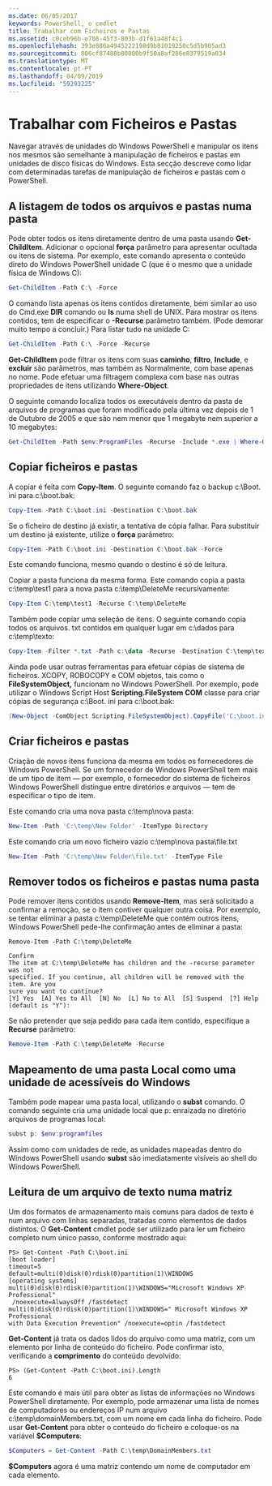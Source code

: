 ```yaml
---
ms.date: 06/05/2017
keywords: PowerShell, o cmdlet
title: Trabalhar com Ficheiros e Pastas
ms.assetid: c0ceb96b-e708-45f3-803b-d1f61a48f4c1
ms.openlocfilehash: 393e886a4945222198d9b81019250c5d5b905ad3
ms.sourcegitcommit: 806cf87488b80800b9f50a8af286e8379519a034
ms.translationtype: MT
ms.contentlocale: pt-PT
ms.lasthandoff: 04/09/2019
ms.locfileid: "59293225"
---
```

# <a name="working-with-files-and-folders"></a>Trabalhar com Ficheiros e Pastas

Navegar através de unidades do Windows PowerShell e manipular os itens nos mesmos são semelhante à manipulação de ficheiros e pastas em unidades de disco físicas do Windows. Esta secção descreve como lidar com determinadas tarefas de manipulação de ficheiros e pastas com o PowerShell.

## <a name="listing-all-the-files-and-folders-within-a-folder"></a>A listagem de todos os arquivos e pastas numa pasta

Pode obter todos os itens diretamente dentro de uma pasta usando **Get-ChildItem**. Adicionar o opcional **força** parâmetro para apresentar ocultada ou itens de sistema. Por exemplo, este comando apresenta o conteúdo direto do Windows PowerShell unidade C (que é o mesmo que a unidade física de Windows C):

```powershell
Get-ChildItem -Path C:\ -Force
```

O comando lista apenas os itens contidos diretamente, bem similar ao uso do Cmd.exe **DIR** comando ou **ls** numa shell de UNIX. Para mostrar os itens contidos, tem de especificar o **-Recurse** parâmetro também. (Pode demorar muito tempo a concluir.) Para listar tudo na unidade C:

```powershell
Get-ChildItem -Path C:\ -Force -Recurse
```

**Get-ChildItem** pode filtrar os itens com suas **caminho**, **filtro**, **Include**, e **excluir** são parâmetros, mas também as Normalmente, com base apenas no nome. Pode efetuar uma filtragem complexa com base nas outras propriedades de itens utilizando **Where-Object**.

O seguinte comando localiza todos os executáveis dentro da pasta de arquivos de programas que foram modificado pela última vez depois de 1 de Outubro de 2005 e que são nem menor que 1 megabyte nem superior a 10 megabytes:

```powershell
Get-ChildItem -Path $env:ProgramFiles -Recurse -Include *.exe | Where-Object -FilterScript {($_.LastWriteTime -gt '2005-10-01') -and ($_.Length -ge 1mb) -and ($_.Length -le 10mb)}
```

## <a name="copying-files-and-folders"></a>Copiar ficheiros e pastas

A copiar é feita com **Copy-Item**. O seguinte comando faz o backup c:\\Boot. ini para c:\\boot.bak:

```powershell
Copy-Item -Path C:\boot.ini -Destination C:\boot.bak
```

Se o ficheiro de destino já existir, a tentativa de cópia falhar. Para substituir um destino já existente, utilize o **força** parâmetro:

```powershell
Copy-Item -Path C:\boot.ini -Destination C:\boot.bak -Force
```

Este comando funciona, mesmo quando o destino é só de leitura.

Copiar a pasta funciona da mesma forma. Este comando copia a pasta c:\\temp\\test1 para a nova pasta c:\\temp\\DeleteMe recursivamente:

```powershell
Copy-Item C:\temp\test1 -Recurse C:\temp\DeleteMe
```

Também pode copiar uma seleção de itens. O seguinte comando copia todos os arquivos. txt contidos em qualquer lugar em c:\\dados para c:\\temp\\texto:

```powershell
Copy-Item -Filter *.txt -Path c:\data -Recurse -Destination C:\temp\text
```

Ainda pode usar outras ferramentas para efetuar cópias de sistema de ficheiros. XCOPY, ROBOCOPY e COM objetos, tais como o **FileSystemObject,** funcionam no Windows PowerShell. Por exemplo, pode utilizar o Windows Script Host **Scripting.FileSystem COM** classe para criar cópias de segurança c:\\Boot. ini para c:\\boot.bak:

```powershell
(New-Object -ComObject Scripting.FileSystemObject).CopyFile('C:\boot.ini', 'C:\boot.bak')
```

## <a name="creating-files-and-folders"></a>Criar ficheiros e pastas

Criação de novos itens funciona da mesma em todos os fornecedores de Windows PowerShell. Se um fornecedor de Windows PowerShell tem mais de um tipo de item — por exemplo, o fornecedor do sistema de ficheiros Windows PowerShell distingue entre diretórios e arquivos — tem de especificar o tipo de item.

Este comando cria uma nova pasta c:\\temp\\nova pasta:

```powershell
New-Item -Path 'C:\temp\New Folder' -ItemType Directory
```

Este comando cria um novo ficheiro vazio c:\\temp\\nova pasta\\file.txt

```powershell
New-Item -Path 'C:\temp\New Folder\file.txt' -ItemType File
```

## <a name="removing-all-files-and-folders-within-a-folder"></a>Remover todos os ficheiros e pastas numa pasta

Pode remover itens contidos usando **Remove-Item**, mas será solicitado a confirmar a remoção, se o item contiver qualquer outra coisa. Por exemplo, se tentar eliminar a pasta c:\\temp\\DeleteMe que contém outros itens, Windows PowerShell pede-lhe confirmação antes de eliminar a pasta:

```
Remove-Item -Path C:\temp\DeleteMe

Confirm
The item at C:\temp\DeleteMe has children and the -recurse parameter was not
specified. If you continue, all children will be removed with the item. Are you
sure you want to continue?
[Y] Yes  [A] Yes to All  [N] No  [L] No to All  [S] Suspend  [?] Help
(default is "Y"):
```

Se não pretender que seja pedido para cada item contido, especifique a **Recurse** parâmetro:

```powershell
Remove-Item -Path C:\temp\DeleteMe -Recurse
```

## <a name="mapping-a-local-folder-as-a-windows-accessible-drive"></a>Mapeamento de uma pasta Local como uma unidade de acessíveis do Windows

Também pode mapear uma pasta local, utilizando o **subst** comando. O comando seguinte cria uma unidade local que p: enraizada no diretório arquivos de programas local:

```powershell
subst p: $env:programfiles
```

Assim como com unidades de rede, as unidades mapeadas dentro do Windows PowerShell usando **subst** são imediatamente visíveis ao shell do Windows PowerShell.

## <a name="reading-a-text-file-into-an-array"></a>Leitura de um arquivo de texto numa matriz

Um dos formatos de armazenamento mais comuns para dados de texto é num arquivo com linhas separadas, tratadas como elementos de dados distintos. O **Get-Content** cmdlet pode ser utilizado para ler um ficheiro completo num único passo, conforme mostrado aqui:

```
PS> Get-Content -Path C:\boot.ini
[boot loader]
timeout=5
default=multi(0)disk(0)rdisk(0)partition(1)\WINDOWS
[operating systems]
multi(0)disk(0)rdisk(0)partition(1)\WINDOWS="Microsoft Windows XP Professional"
 /noexecute=AlwaysOff /fastdetect
multi(0)disk(0)rdisk(0)partition(1)\WINDOWS=" Microsoft Windows XP Professional
with Data Execution Prevention" /noexecute=optin /fastdetect
```

**Get-Content** já trata os dados lidos do arquivo como uma matriz, com um elemento por linha de conteúdo do ficheiro. Pode confirmar isto, verificando a **comprimento** do conteúdo devolvido:

```
PS> (Get-Content -Path C:\boot.ini).Length
6
```

Este comando é mais útil para obter as listas de informações no Windows PowerShell diretamente. Por exemplo, pode armazenar uma lista de nomes de computadores ou endereços IP num arquivo c:\\temp\\domainMembers.txt, com um nome em cada linha do ficheiro. Pode usar **Get-Content** para obter o conteúdo do ficheiro e coloque-os na variável **$Computers**:

```powershell
$Computers = Get-Content -Path C:\temp\DomainMembers.txt
```

**$Computers** agora é uma matriz contendo um nome de computador em cada elemento.
